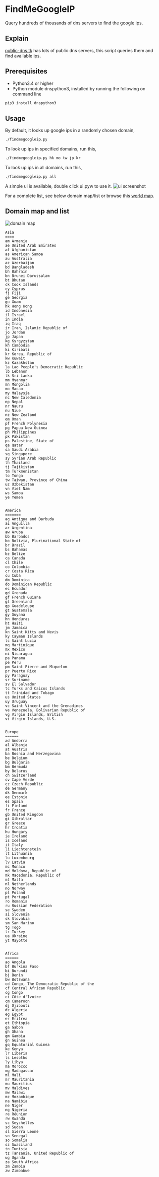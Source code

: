 FindMeGoogleIP
========
Query hundreds of thousands of dns servers to find the google ips.


Explain
-------
<a href="http://public-dns.tk/" target="_blank">public-dns.tk</a> has lots of public dns servers, this script queries them and find available ips.

Prerequisites
-------
* Python3.4 or higher
* Python module dnspython3, installed by running the following on command line
```bash
pip3 install dnspython3
```

Usage
-----
By default, it looks up google ips in a randomly chosen domain,
```bash
./findmegoogleip.py
```

To look up ips in specified domains, run this,
```bash
./findmegoogleip.py hk mo tw jp kr
```

To look up ips in all domains, run this,
```bash
./findmegoogleip.py all
```

A simple ui is available, double click ui.pyw to use it.
![ui screenshot](https://github.com/lusaisai/FindMeGoogleIP/blob/doc/ui.png "ui screenshot")

For a complete list, see below domain map/list or browse this <a href="http://ian.macky.net/pat/map/clickable_world.html" target="_blank">world map</a>.

Domain map and list
-------------------
![domain map](https://github.com/lusaisai/FindMeGoogleIP/blob/doc/domain_map.png "domain map")


```
Asia
====
am Armenia
ae United Arab Emirates
af Afghanistan
as American Samoa
au Australia
az Azerbaijan
bd Bangladesh
bh Bahrain
bn Brunei Darussalam
bt Bhutan
ck Cook Islands
cy Cyprus
fj Fiji
ge Georgia
gu Guam
hk Hong Kong
id Indonesia
il Israel
in India
iq Iraq
ir Iran, Islamic Republic of
jo Jordan
jp Japan
kg Kyrgyzstan
kh Cambodia
ki Kiribati
kr Korea, Republic of
kw Kuwait
kz Kazakhstan
la Lao People's Democratic Republic
lb Lebanon
lk Sri Lanka
mm Myanmar
mn Mongolia
mo Macao
my Malaysia
nc New Caledonia
np Nepal
nr Nauru
nu Niue
nz New Zealand
om Oman
pf French Polynesia
pg Papua New Guinea
ph Philippines
pk Pakistan
ps Palestine, State of
qa Qatar
sa Saudi Arabia
sg Singapore
sy Syrian Arab Republic
th Thailand
tj Tajikistan
tm Turkmenistan
to Tonga
tw Taiwan, Province of China
uz Uzbekistan
vn Viet Nam
ws Samoa
ye Yemen


America
=======
ag Antigua and Barbuda
ai Anguilla
ar Argentina
aw Aruba
bb Barbados
bo Bolivia, Plurinational State of
br Brazil
bs Bahamas
bz Belize
ca Canada
cl Chile
co Colombia
cr Costa Rica
cu Cuba
dm Dominica
do Dominican Republic
ec Ecuador
gd Grenada
gf French Guiana
gl Greenland
gp Guadeloupe
gt Guatemala
gy Guyana
hn Honduras
ht Haiti
jm Jamaica
kn Saint Kitts and Nevis
ky Cayman Islands
lc Saint Lucia
mq Martinique
mx Mexico
ni Nicaragua
pa Panama
pe Peru
pm Saint Pierre and Miquelon
pr Puerto Rico
py Paraguay
sr Suriname
sv El Salvador
tc Turks and Caicos Islands
tt Trinidad and Tobago
us United States
uy Uruguay
vc Saint Vincent and the Grenadines
ve Venezuela, Bolivarian Republic of
vg Virgin Islands, British
vi Virgin Islands, U.S.


Europe
======
ad Andorra
al Albania
at Austria
ba Bosnia and Herzegovina
be Belgium
bg Bulgaria
bm Bermuda
by Belarus
ch Switzerland
cv Cape Verde
cz Czech Republic
de Germany
dk Denmark
ee Estonia
es Spain
fi Finland
fr France
gb United Kingdom
gi Gibraltar
gr Greece
hr Croatia
hu Hungary
ie Ireland
is Iceland
it Italy
li Liechtenstein
lt Lithuania
lu Luxembourg
lv Latvia
mc Monaco
md Moldova, Republic of
mk Macedonia, Republic of
mt Malta
nl Netherlands
no Norway
pl Poland
pt Portugal
ro Romania
ru Russian Federation
se Sweden
si Slovenia
sk Slovakia
sm San Marino
tg Togo
tr Turkey
ua Ukraine
yt Mayotte


Africa
======
ao Angola
bf Burkina Faso
bi Burundi
bj Benin
bw Botswana
cd Congo, The Democratic Republic of the
cf Central African Republic
cg Congo
ci Côte d'Ivoire
cm Cameroon
dj Djibouti
dz Algeria
eg Egypt
er Eritrea
et Ethiopia
ga Gabon
gh Ghana
gm Gambia
gn Guinea
gq Equatorial Guinea
ke Kenya
lr Liberia
ls Lesotho
ly Libya
ma Morocco
mg Madagascar
ml Mali
mr Mauritania
mu Mauritius
mv Maldives
mw Malawi
mz Mozambique
na Namibia
ne Niger
ng Nigeria
re Réunion
rw Rwanda
sc Seychelles
sd Sudan
sl Sierra Leone
sn Senegal
so Somalia
sz Swaziland
tn Tunisia
tz Tanzania, United Republic of
ug Uganda
za South Africa
zm Zambia
zw Zimbabwe
```
